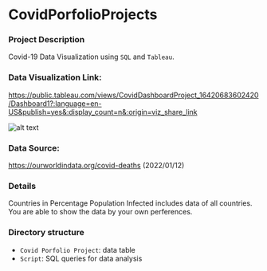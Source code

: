 # CovidPorfolioProjects

### Project Description
Covid-19 Data Visualization using `SQL` and `Tableau`.

### Data Visualization Link:
https://public.tableau.com/views/CovidDashboardProject_16420683602420/Dashboard1?:language=en-US&publish=yes&:display_count=n&:origin=viz_share_link

![alt text](https://github.com/angrysoulship/CovidPorfolioProjects/blob/fb607795211707c0204700b6930c9d95e71ab6ae/Screen%20Shot%202022-01-14%20at%201.31.30%20PM.png)

### Data Source:
https://ourworldindata.org/covid-deaths 
(2022/01/12)


### Details

Countries in Percentage Population Infected includes data of all countries. You are able to show the data by your own perferences.

### Directory structure
* `Covid Porfolio Project`: data table 
* `Script`: SQL queries for data analysis
